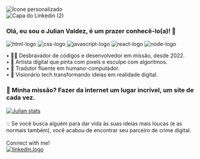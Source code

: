 ![Ícone personalizado](https://camo.githubusercontent.com/0a681798c30ef035b24d50a565eba7a89b7c1e9a286ef37b262d1367f6e68ca7/68747470733a2f2f6b6f6d617265762e636f6d2f67687076632f3f757365726e616d653d6b6272616e646f6e3139267374796c653d666f722d7468652d6261646765)
<br>
![Capa do Linkedin (2)](https://github.com/user-attachments/assets/4942871e-7cfd-428c-8943-e1fd85d110ad)
### Olá, eu sou o Julian Valdez, é um prazer conhecê-lo(a)!   👋
<img src="https://img.shields.io/badge/HTML5-E34F26?style=for-the-badge&logo=html5&logoColor=white" alt="html-logo"/> <img src="https://img.shields.io/badge/CSS3-1572B6?style=for-the-badge&logo=css3&logoColor=white" alt="css-logo"/> <img src="https://img.shields.io/badge/JavaScript-F7DF1E?style=for-the-badge&logo=javascript&logoColor=black" alt="javascript-logo"/> <img src="https://img.shields.io/badge/React-20232A?style=for-the-badge&logo=react&logoColor=61DAFB" alt="react-logo"/> <img src="https://img.shields.io/badge/Node.js-43853D?style=for-the-badge&logo=node.js&logoColor=white" alt="node-logo" />
<br>

• 👨‍💻 Desbravador de códigos e desenvolvedor em missão, desde 2022.
<br>
• 🎨 Artista digital que pinta com pixels e esculpe com algoritmos.
<br>
• 🧠 Tradutor fluente em humano-computador.
<br>
• 💭 Visionário tech transformando ideias em realidade digital.
<h3>🎯 Minha missão? Fazer da internet um lugar incrível, um site de cada vez.</h3>

[![Julian stats](https://github-readme-stats.vercel.app/api?username=valdezjulian)](https://github.com/anuraghazra/github-readme-stats)
<br>
<br>
💡 Se você busca alguém para dar vida às suas ideias mais loucas (e as normais também), você acabou de encontrar seu parceiro de crime digital.
<br>
<br>
Connect with me!
<br>
<a href="https://www.linkedin.com/in/valdezjulian/"><img src="https://img.shields.io/badge/LinkedIn-0077B5?style=for-the-badge&logo=linkedin&logoColor=white" alt="linkedin.logo"/></a>
